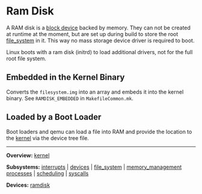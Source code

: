 # Ram Disk

A RAM disk is a [block device](devices.md) backed by memory. They can not be created at runtime at the moment, but are set up during build to store the root [file_system](../file_system/file_system.md) in it. This way no mass storage device driver is required to boot.

Linux boots with a ram disk (initrd) to load additional drivers, not for the full root file system.


## Embedded in the Kernel Binary

Converts the `filesystem.img` into an array and embeds it into the kernel binary.
See `RAMDISK_EMBEDDED` in `MakefileCommon.mk`.


## Loaded by a Boot Loader

Boot loaders and qemu can load a file into RAM and provide the location to the [kernel](../kernel.md) via the device tree file. 


---
**Overview:** [kernel](../kernel.md)

**Subsystems:** [interrupts](../interrupts/interrupts.md) | [devices](devices.md) | [file_system](../file_system/file_system.md) | [memory_management](../mm/memory_management.md)
[processes](../processes/processes.md) | [scheduling](../processes/scheduling.md) | [syscalls](../syscalls/syscalls.md)

**Devices:** [ramdisk](ramdisk.md)
